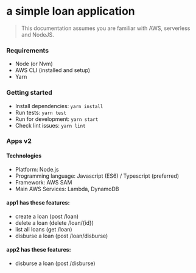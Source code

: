 # a simple loan application

> This documentation assumes you are familiar with AWS, serverless and NodeJS.

### Requirements

- Node (or Nvm)
- AWS CLI (installed and setup)
- Yarn

### Getting started

- Install dependencies: `yarn install`
- Run tests: `yarn test`
- Run for development: `yarn start`
- Check lint issues: `yarn lint`

### Apps v2

#### Technologies

- Platform: Node.js
- Programming language: Javascript (ES6) / Typescript (preferred)
- Framework: AWS SAM
- Main AWS Services: Lambda, DynamoDB

#### app1 has these features:

- create a loan (post /loan)
- delete a loan (delete /loan/{id})
- list all loans (get /loan)
- disburse a loan (post /loan/disburse)

#### app2 has these features:

- disburse a loan (post /disburse)
